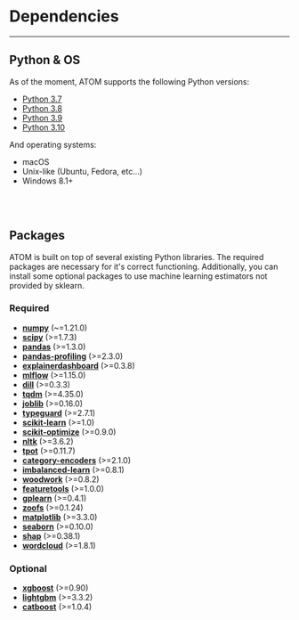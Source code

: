 # Dependencies
--------------

## Python & OS

As of the moment, ATOM supports the following Python versions:

* [Python 3.7](https://www.python.org/downloads/release/python-370/)
* [Python 3.8](https://www.python.org/downloads/release/python-380/)
* [Python 3.9](https://www.python.org/downloads/release/python-390/)
* [Python 3.10](https://www.python.org/downloads/release/python-3100/)

And operating systems:

 * macOS
 * Unix-like (Ubuntu, Fedora, etc...)
 * Windows 8.1+

<br><br>


## Packages

ATOM is built on top of several existing Python libraries. The required packages are
necessary for it's correct functioning. Additionally, you can install some optional
packages to use machine learning estimators not provided by sklearn.

### Required

* **[numpy](https://numpy.org/)** (~=1.21.0)
* **[scipy](https://www.scipy.org/)** (>=1.7.3)
* **[pandas](https://pandas.pydata.org/)** (>=1.3.0)
* **[pandas-profiling](https://pandas-profiling.github.io/pandas-profiling/docs/)** (>=2.3.0)
* **[explainerdashboard](https://explainerdashboard.readthedocs.io/en/latest/)** (>=0.3.8)
* **[mlflow](https://mlflow.org/)** (>=1.15.0)
* **[dill](https://pypi.org/project/dill/)** (>=0.3.3)
* **[tqdm](https://tqdm.github.io/)** (>=4.35.0)
* **[joblib](https://joblib.readthedocs.io/en/latest/)** (>=0.16.0)
* **[typeguard](https://typeguard.readthedocs.io/en/latest/)** (>=2.7.1)
* **[scikit-learn](https://scikit-learn.org/stable/)** (>=1.0)
* **[scikit-optimize](https://scikit-optimize.github.io/stable/)** (>=0.9.0)
* **[nltk](https://www.nltk.org/)** (>=3.6.2)
* **[tpot](http://epistasislab.github.io/tpot/)** (>=0.11.7)
* **[category-encoders](https://contrib.scikit-learn.org/categorical-encoding/index.html)** (>=2.1.0)
* **[imbalanced-learn](https://imbalanced-learn.readthedocs.io/en/stable/api.html)** (>=0.8.1)
* **[woodwork](https://github.com/alteryx/woodwork/)** (>=0.8.2)
* **[featuretools](https://www.featuretools.com/)** (>=1.0.0)
* **[gplearn](https://gplearn.readthedocs.io/en/stable/index.html)** (>=0.4.1)
* **[zoofs](https://jaswinder9051998.github.io/zoofs/)** (>=0.1.24)
* **[matplotlib](https://matplotlib.org/)** (>=3.3.0)
* **[seaborn](https://seaborn.pydata.org/)** (>=0.10.0)
* **[shap](https://github.com/slundberg/shap/)** (>=0.38.1)
* **[wordcloud](http://amueller.github.io/word_cloud/)** (>=1.8.1)

### Optional

* **[xgboost](https://xgboost.readthedocs.io/en/latest/)** (>=0.90)
* **[lightgbm](https://lightgbm.readthedocs.io/en/latest/)** (>=3.3.2)
* **[catboost](https://catboost.ai/docs/concepts/about.html)** (>=1.0.4)
